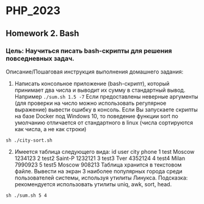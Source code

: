 # PHP_2023

## Homework 2. Bash

### Цель: Научиться писать bash-скрипты для решения повседневных задач.


Описание/Пошаговая инструкция выполнения домашнего задания:
1. Написать консольное приложение (bash-скрипт), который принимает два числа и выводит их сумму в стандартный вывод.
Например ``./sum.sh 1.5 -7``
Если предоставлены неверные аргументы (для проверки на число можно использовать регулярное выражение) вывести ошибку в консоль.
Если Вы запускаете скрипты на базе Docker под Windows 10, то поведение функции sort по умолчанию отличается от стандартного в linux (числа сортируются как числа, а не как строки)

`sh ./city-sort.sh`

2. Имеется таблица следующего вида:
id user city phone
1 test Moscow 1234123
2 test2 Saint-P 1232121
3 test3 Tver 4352124
4 test4 Milan 7990923
5 test5 Moscow 908213
Таблица хранится в текстовом файле.
Вывести на экран 3 наиболее популярных города среди пользователей системы, используя утилиты Линукса.
Подсказка: рекомендуется использовать утилиты uniq, awk, sort, head.

`sh ./sum.sh 5 4`
